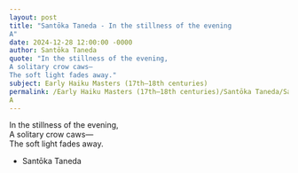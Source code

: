 ```yaml
---
layout: post
title: "Santōka Taneda - In the stillness of the evening  
A"
date: 2024-12-28 12:00:00 -0000
author: Santōka Taneda
quote: "In the stillness of the evening,  
A solitary crow caws—  
The soft light fades away."
subject: Early Haiku Masters (17th–18th centuries)
permalink: /Early Haiku Masters (17th–18th centuries)/Santōka Taneda/Santōka Taneda - In the stillness of the evening  
A
---
```


In the stillness of the evening,  
A solitary crow caws—  
The soft light fades away.

- Santōka Taneda
